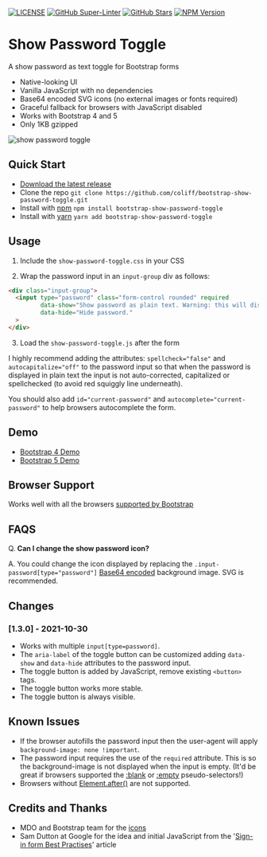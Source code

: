 [![LICENSE](https://img.shields.io/badge/license-MIT-lightgrey.svg)](https://raw.githubusercontent.com/coliff/bootstrap-show-password-toggle/master/LICENSE)
[![GitHub Super-Linter](https://github.com/coliff/bootstrap-show-password-toggle/workflows/Lint%20Code%20Base/badge.svg)](https://github.com/marketplace/actions/super-linter)
[![GitHub Stars](https://img.shields.io/github/stars/coliff/bootstrap-show-password-toggle.svg?label=github%20stars)](https://github.com/coliff/bootstrap-show-password-toggle)
[![NPM Version](https://img.shields.io/npm/v/bootstrap-show-password-toggle)](https://www.npmjs.com/package/bootstrap-show-password-toggle)

# Show Password Toggle

A show password as text toggle for Bootstrap forms

- Native-looking UI
- Vanilla JavaScript with no dependencies
- Base64 encoded SVG icons (no external images or fonts required)
- Graceful fallback for browsers with JavaScript disabled
- Works with Bootstrap 4 and 5
- Only 1KB gzipped

![show password toggle](https://christianoliff.com/img/2020/show-password-toggle-anim.gif)

## Quick Start

- [Download the latest release](https://github.com/coliff/bootstrap-show-password-toggle/)
- Clone the repo `git clone https://github.com/coliff/bootstrap-show-password-toggle.git`
- Install with [npm](https://www.npmjs.com/package/bootstrap-show-password-toggle) `npm install bootstrap-show-password-toggle`
- Install with [yarn](https://yarnpkg.com/package/bootstrap-show-password-toggle) `yarn add bootstrap-show-password-toggle`

## Usage

1. Include the `show-password-toggle.css` in your CSS

2. Wrap the password input in an `input-group` div as follows:

```html
<div class="input-group">
  <input type="password" class="form-control rounded" required
         data-show="Show password as plain text. Warning: this will display your password on the screen."
         data-hide="Hide password."
  >
</div>
```

3. Load the `show-password-toggle.js` after the form

I highly recommend adding the attributes: `spellcheck="false"` and `autocapitalize="off"` to the password input so that when the password is displayed in plain text the input is not auto-corrected, capitalized or spellchecked (to avoid red squiggly line underneath).

You should also add `id="current-password"` and `autocomplete="current-password"` to help browsers autocomplete the form.

## Demo

- [Bootstrap 4 Demo](https://coliff.github.io/bootstrap-show-password-toggle/tests/bootstrap4-sign-in/)
- [Bootstrap 5 Demo](https://coliff.github.io/bootstrap-show-password-toggle/tests/bootstrap5-sign-in/)

## Browser Support

Works well with all the browsers [supported by Bootstrap](https://getbootstrap.com/docs/4.6/getting-started/browsers-devices/#supported-browsers)

## FAQS

Q. **Can I change the show password icon?**

A. You could change the icon displayed by replacing the `.input-password[type="password"]` [Base64 encoded](https://yoksel.github.io/url-encoder/) background image. SVG is recommended.

## Changes

### [1.3.0] - 2021-10-30
- Works with multiple `input[type=password]`.
- The `aria-label` of the toggle button can be customized adding `data-show` and `data-hide` attributes to the password input.
- The toggle button is added by JavaScript, remove existing `<button>` tags.
- The toggle button works more stable.
- The toggle button is always visible.

## Known Issues

- If the browser autofills the password input then the user-agent will apply `background-image: none !important`.
- The password input requires the use of the `required` attribute. This is so the background-image is not displayed when the input is empty. (It'd be great if browsers supported the [:blank](https://developer.mozilla.org/en-US/docs/Web/CSS/:blank) or [:empty](https://developer.mozilla.org/en-US/docs/Web/CSS/:empty) pseudo-selectors!)
- Browsers without [Element.after()](https://developer.mozilla.org/en-US/docs/Web/API/Element/after#browser_compatibility) are not supported.

## Credits and Thanks

- MDO and Bootstrap team for the [icons](https://icons.getbootstrap.com/icons/eye-slash/)
- Sam Dutton at Google for the idea and initial JavaScript from the '[Sign-in form Best Practises](https://web.dev/sign-in-form-best-practices/)' article
